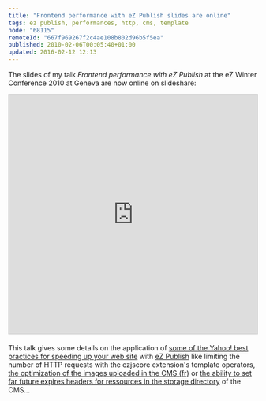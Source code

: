 ```yaml
---
title: "Frontend performance with eZ Publish slides are online"
tags: ez publish, performances, http, cms, template
node: "68115"
remoteId: "667f969267f2c4ae108b802d96b5f5ea"
published: 2010-02-06T00:05:40+01:00
updated: 2016-02-12 12:13
---
```


The slides of my talk *Frontend performance with eZ Publish* at the eZ Winter
Conference 2010 at
Geneva
are now online on slideshare:

<iframe src="https://www.slideshare.net/slideshow/embed_code/key/qj6xKHqjxD78DV" width="595" height="485" frameborder="0" marginwidth="0" marginheight="0" scrolling="no" style="border:1px solid #CCC; border-width:1px; margin-bottom:5px; max-width: 100%;" allowfullscreen></iframe>

This talk gives some details on the application of [some of the Yahoo! best
practices for speeding up your web
site](http://developer.yahoo.com/performance/rules.html) with [eZ
Publish](/tag/ez-publish) like limiting the number of HTTP requests with the
ezjscore extension's template
operators,
[the optimization of the images uploaded in the CMS
(fr)](/post/optimisation-des-images-generees-par-ez-publish) or [the ability to
set far future expires headers for ressources in the storage
directory](https://www.mail-archive.com/sdk-public@lists.ez.no/msg00221.html) of
the CMS…
